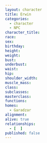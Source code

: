 ```yaml
---
layout: character
title: Erwin
categories:
  - character
  - NPC
character_title: 
race: 
sex: 
birthday: 
height: 
weight: 
bust: 
underbust:
waist: 
hip: 
shoulder_width: 
muscle_mass: 
class:
subclasses:
masterclass:
functions:
homes:
  - Garadzar
alignment: 
alive: true
relationships:
  - [  ]
published: false
---
```


<!--more-->
